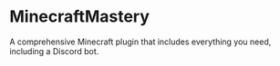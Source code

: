 # MinecraftMastery
A comprehensive Minecraft plugin that includes everything you need, including a Discord bot.
